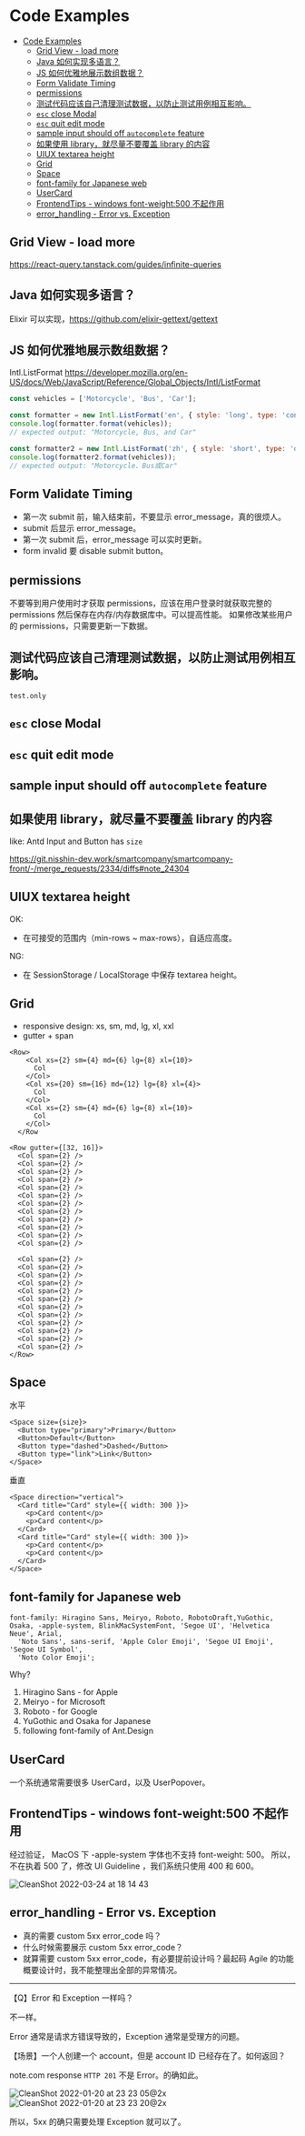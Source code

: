 # Code Examples

- [Code Examples](#code-examples)
  - [Grid View - load more](#grid-view---load-more)
  - [Java 如何实现多语言？](#java-如何实现多语言)
  - [JS 如何优雅地展示数组数据？](#js-如何优雅地展示数组数据)
  - [Form Validate Timing](#form-validate-timing)
  - [permissions](#permissions)
  - [测试代码应该自己清理测试数据，以防止测试用例相互影响。](#测试代码应该自己清理测试数据以防止测试用例相互影响)
  - [`esc` close Modal](#esc-close-modal)
  - [`esc` quit edit mode](#esc-quit-edit-mode)
  - [sample input should off `autocomplete` feature](#sample-input-should-off-autocomplete-feature)
  - [如果使用 library，就尽量不要覆盖 library 的内容](#如果使用-library就尽量不要覆盖-library-的内容)
  - [UIUX textarea height](#uiux-textarea-height)
  - [Grid](#grid)
  - [Space](#space)
  - [font-family for Japanese web](#font-family-for-japanese-web)
  - [UserCard](#usercard)
  - [FrontendTips - windows font-weight:500 不起作用](#frontendtips---windows-font-weight500-不起作用)
  - [error_handling - Error vs. Exception](#error_handling---error-vs-exception)

## Grid View - load more
https://react-query.tanstack.com/guides/infinite-queries

## Java 如何实现多语言？

Elixir 可以实现，https://github.com/elixir-gettext/gettext


## JS 如何优雅地展示数组数据？

Intl.ListFormat
https://developer.mozilla.org/en-US/docs/Web/JavaScript/Reference/Global_Objects/Intl/ListFormat

```js
const vehicles = ['Motorcycle', 'Bus', 'Car'];

const formatter = new Intl.ListFormat('en', { style: 'long', type: 'conjunction' });
console.log(formatter.format(vehicles));
// expected output: "Motorcycle, Bus, and Car"

const formatter2 = new Intl.ListFormat('zh', { style: 'short', type: 'disjunction' });
console.log(formatter2.format(vehicles));
// expected output: "Motorcycle、Bus或Car"
```

## Form Validate Timing

- 第一次 submit 前，输入结束前，不要显示 error_message，真的很烦人。
- submit 后显示 error_message。
- 第一次 submit 后，error_message 可以实时更新。
- form invalid 要 disable submit button。


## permissions

不要等到用户使用时才获取 permissions，应该在用户登录时就获取完整的 permissions 然后保存在内存/内存数据库中。可以提高性能。
如果修改某些用户的 permissions，只需要更新一下数据。

## 测试代码应该自己清理测试数据，以防止测试用例相互影响。

`test.only`

## `esc` close Modal
## `esc` quit edit mode

## sample input should off `autocomplete` feature


## 如果使用 library，就尽量不要覆盖 library 的内容

like: Antd Input and Button has `size`

https://git.nisshin-dev.work/smartcompany/smartcompany-front/-/merge_requests/2334/diffs#note_24304


## UIUX textarea height

OK:

- 在可接受的范围内（min-rows ~ max-rows），自适应高度。

NG:

- 在 SessionStorage / LocalStorage 中保存 textarea height。


## Grid

- responsive design: xs, sm, md, lg, xl, xxl
- gutter + span

```
<Row>
    <Col xs={2} sm={4} md={6} lg={8} xl={10}>
      Col
    </Col>
    <Col xs={20} sm={16} md={12} lg={8} xl={4}>
      Col
    </Col>
    <Col xs={2} sm={4} md={6} lg={8} xl={10}>
      Col
    </Col>
  </Row
```

```
<Row gutter={[32, 16]}>
  <Col span={2} />
  <Col span={2} />
  <Col span={2} />
  <Col span={2} />
  <Col span={2} />
  <Col span={2} />
  <Col span={2} />
  <Col span={2} />
  <Col span={2} />
  <Col span={2} />
  <Col span={2} />
  <Col span={2} />

  <Col span={2} />
  <Col span={2} />
  <Col span={2} />
  <Col span={2} />
  <Col span={2} />
  <Col span={2} />
  <Col span={2} />
  <Col span={2} />
  <Col span={2} />
  <Col span={2} />
  <Col span={2} />
  <Col span={2} />
</Row>
```

## Space

水平

```
<Space size={size}>
  <Button type="primary">Primary</Button>
  <Button>Default</Button>
  <Button type="dashed">Dashed</Button>
  <Button type="link">Link</Button>
</Space>
```

垂直

```
<Space direction="vertical">
  <Card title="Card" style={{ width: 300 }}>
    <p>Card content</p>
    <p>Card content</p>
  </Card>
  <Card title="Card" style={{ width: 300 }}>
    <p>Card content</p>
    <p>Card content</p>
  </Card>
</Space>
```


## font-family for Japanese web

```
font-family: Hiragino Sans, Meiryo, Roboto, RobotoDraft,YuGothic, Osaka, -apple-system, BlinkMacSystemFont, 'Segoe UI', 'Helvetica Neue', Arial,
  'Noto Sans', sans-serif, 'Apple Color Emoji', 'Segoe UI Emoji', 'Segoe UI Symbol',
  'Noto Color Emoji';
```

Why?

1. Hiragino Sans - for Apple
2. Meiryo - for Microsoft
3. Roboto - for Google
4. YuGothic and Osaka for Japanese
5. following font-family of Ant.Design

## UserCard

一个系统通常需要很多 UserCard，以及 UserPopover。


## FrontendTips - windows font-weight:500 不起作用

经过验证，
MacOS 下 -apple-system 字体也不支持 font-weight: 500。
所以，不在执着 500 了，修改 UI Guideline ，我们系统只使用 400 和 600。

![CleanShot 2022-03-24 at 18 14 43](https://user-images.githubusercontent.com/17308201/159883832-e508b5e7-b298-4c6b-aebb-8ec984c8ee5a.gif)

## error_handling - Error vs. Exception

* 真的需要 custom 5xx error_code 吗？
* 什么时候需要展示 custom 5xx error_code？
* 就算需要 custom 5xx error_code，有必要提前设计吗？最起码 Agile 的功能概要设计时，我不能整理出全部的异常情况。

---

【Q】Error 和 Exception 一样吗？

不一样。

Error 通常是请求方错误导致的，Exception 通常是受理方的问题。

【场景】一个人创建一个 account，但是 account ID 已经存在了。如何返回？

note.com response `HTTP 201` 不是 Error。的确如此。

![CleanShot 2022-01-20 at 23 23 05@2x](https://user-images.githubusercontent.com/17308201/150356799-2cf9639e-c6c1-4ff7-80ce-0e9489387745.jpg)
![CleanShot 2022-01-20 at 23 23 20@2x](https://user-images.githubusercontent.com/17308201/150356820-529b1699-b1f5-40b3-8598-480fe942c1e4.jpg)

所以，5xx 的确只需要处理 Exception 就可以了。

